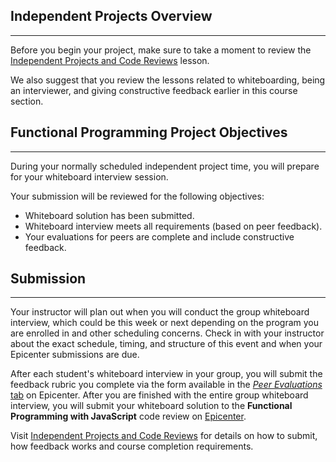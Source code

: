 ## Independent Projects Overview
---

Before you begin your project, make sure to take a moment to review the [Independent Projects and Code Reviews](https://new.learnhowtoprogram.com/introduction-to-programming/getting-started-at-epicodus/independent-projects-and-code-reviews) lesson.

We also suggest that you review the lessons related to whiteboarding, being an interviewer, and giving constructive feedback earlier in this course section.

## Functional Programming Project Objectives
---

During your normally scheduled independent project time, you will prepare for your whiteboard interview session.

Your submission will be reviewed for the following objectives:

* Whiteboard solution has been submitted.
* Whiteboard interview meets all requirements (based on peer feedback).
* Your evaluations for peers are complete and include constructive feedback.

## Submission
---

Your instructor will plan out when you will conduct the group whiteboard interview, which could be this week or next depending on the program you are enrolled in and other scheduling concerns. Check in with your instructor about the exact schedule, timing, and structure of this event and when your Epicenter submissions are due.

After each student's whiteboard interview in your group, you will submit the feedback rubric you complete via the form available in the [_Peer Evaluations_ tab](https://epicenter.epicodus.com/peer_evaluations/new) on Epicenter. After you are finished with the entire group whiteboard interview, you will submit your whiteboard solution to the **Functional Programming with JavaScript** code review on [Epicenter](https://epicenter.epicodus.com/). 

Visit [Independent Projects and Code Reviews](https://new.learnhowtoprogram.com/introduction-to-programming/getting-started-at-epicodus/independent-projects-and-code-reviews) for details on how to submit, how feedback works and course completion requirements.